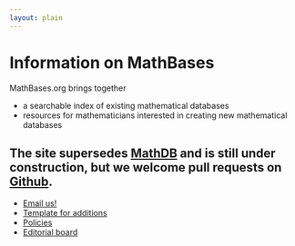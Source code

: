 ```yaml
---
layout: plain
---
```

<h1 class="smallcaps">Information on MathBases</h1>

MathBases.org brings together
* a searchable index of existing mathematical databases
* resources for mathematicians interested in creating new mathematical databases

The site supersedes <a href="https://mathdb.mathhub.info/">MathDB</a> and is still under construction, but we welcome pull requests on <a href="https://github.com/MathBases/MathBases">Github</a>.
---

* <a href="mailto:info@mathbases.org">Email us!</a>
* <a href="https://raw.githubusercontent.com/MathBases/MathBases/main/template.md">Template for additions</a>
* <a href="policies.html">Policies</a>
* <a href="board.html">Editorial board</a>